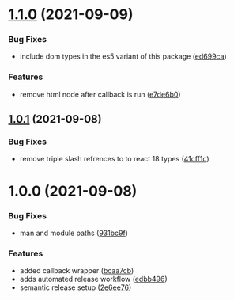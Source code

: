# [1.1.0](https://github.com/Tyson-Skiba/react-callback/compare/v1.0.1...v1.1.0) (2021-09-09)


### Bug Fixes

* include dom types in the es5 variant of this package ([ed699ca](https://github.com/Tyson-Skiba/react-callback/commit/ed699ca2cf333961c0745645cbe6df7da579340e))


### Features

* remove html node after callback is run ([e7de6b0](https://github.com/Tyson-Skiba/react-callback/commit/e7de6b032ec21a64006b184fa55a036be5d4357d))

## [1.0.1](https://github.com/Tyson-Skiba/react-callback/compare/v1.0.0...v1.0.1) (2021-09-08)


### Bug Fixes

* remove triple slash refrences to to react 18 types ([41cff1c](https://github.com/Tyson-Skiba/react-callback/commit/41cff1cdf49c2eb9d7c15047335b8f57bf6710e3))

# 1.0.0 (2021-09-08)


### Bug Fixes

* man and module paths ([931bc9f](https://github.com/Tyson-Skiba/react-callback/commit/931bc9fd6353feb6efe2d7f84acd33e98116c2fa))


### Features

* added callback wrapper ([bcaa7cb](https://github.com/Tyson-Skiba/react-callback/commit/bcaa7cb3f3e5951f12d85fa8f1fd96d30aed3793))
* adds automated release workflow ([edbb496](https://github.com/Tyson-Skiba/react-callback/commit/edbb4966f8709e430355dd334d9fc3d5b37781bf))
* semantic release setup ([2e6ee76](https://github.com/Tyson-Skiba/react-callback/commit/2e6ee76b09b23a23a5ffd427ef94b0befad70b73))
